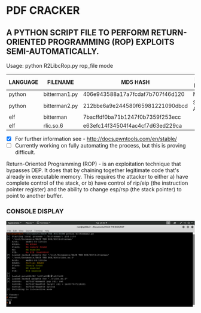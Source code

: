 # PDF CRACKER
## A PYTHON SCRIPT FILE TO PERFORM RETURN-ORIENTED PROGRAMMING (ROP) EXPLOITS SEMI-AUTOMATICALLY.

Usage: python R2LibcRop.py rop_file mode


| LANGUAGE | FILENAME      | MD5 HASH                         | EXPLOIT METHOD |
|--------  |---------      |---------                         | -----          |
| python   | bitterman1.py | 406e943588a17a7fcdaf7b707f46d120 | Manual         |
| python   | bitterman2.py | 212bbe6a9e244580f65981221090dbcd | Semi Automatic |
| elf      | bitterman     | 7bacffdf0ba71b1247f0b7359f253ecc |                |
| elf      | rlic.so.6     | e63efc14f34504f4ac4cf7d63ed229ca |                |

- [x] For further information see - http://docs.pwntools.com/en/stable/
- [ ] Currently working on fully automating the process, but this is proving difficult.

Return-Oriented Programming (ROP) - is an exploitation technique that bypasses DEP. It does that by chaining together legitimate code that's already in executable memory. This requires the attacker to either a) have complete control of the stack, or b) have control of rip/eip (the instruction pointer register) and the ability to change esp/rsp (the stack pointer) to point to another buffer.

### CONSOLE DISPLAY
![Screenshot](picture1.png)

